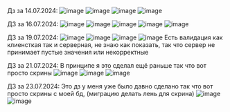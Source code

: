 Дз за 14.07.2024:
![image](https://github.com/user-attachments/assets/a1728487-9963-42c1-9072-31c03aa774a7)
![image](https://github.com/user-attachments/assets/95062868-36b1-46a8-8bd0-59b08482a6df)
![image](https://github.com/user-attachments/assets/0c967b2a-f555-41a4-8e9c-28538e8f3029)
![image](https://github.com/user-attachments/assets/00396685-3314-4904-9892-b46b5b57a8ff)

ДЗ за 16.07.2024:
![image](https://github.com/user-attachments/assets/f53b96f1-9abc-460f-bb31-d962f1edc969)
![image](https://github.com/user-attachments/assets/a238dc5b-0778-463c-8ee0-261669ecb8b4)
![image](https://github.com/user-attachments/assets/07bf5f11-288a-4f23-a28a-be27db44acc5)
![image](https://github.com/user-attachments/assets/17af7c79-48e9-4889-b608-bc9ba2508c6e)
![image](https://github.com/user-attachments/assets/ae8f7ffb-2031-4f58-bd4e-b577f903335a)

ДЗ за 19.07.2024:
![image](https://github.com/user-attachments/assets/48f20c63-4a72-4db3-ad29-a3098613e046)
![image](https://github.com/user-attachments/assets/1759d5da-3680-4a31-85cb-cb6b2642cdbf)
![image](https://github.com/user-attachments/assets/48cd4dfa-bd28-40c6-91db-921e999aaa70)
![image](https://github.com/user-attachments/assets/50d9eb87-f653-4006-8a23-9adbc00faab4)
Есть валидация как клиенсткая так и серверная, не знаю как показать, так что сервер не принимает пустые значения или некорректные

ДЗ за 21.07.2024:
В принципе я это сделал ещё раньше так что вот просто скрины
![image](https://github.com/user-attachments/assets/a450f1fb-03d9-452c-a502-12f86b22f2c8)
![image](https://github.com/user-attachments/assets/7089d0fd-478c-433d-b1fd-96e2878f3a99)
![image](https://github.com/user-attachments/assets/5b74cf70-18cd-4b4d-9164-a135ef8778c9)

ДЗ за 23.07.2024:
Это дз у меня уже было давно сделано так что вот просто скрины с моей бд, (миграцию делать лень для скрина)
![image](https://github.com/user-attachments/assets/9a895a20-bc71-4fa0-a0c9-cdf9b6e7cb39)
![image](https://github.com/user-attachments/assets/ad148029-94ee-4ccb-a6d5-c365cb9dc4d3)

